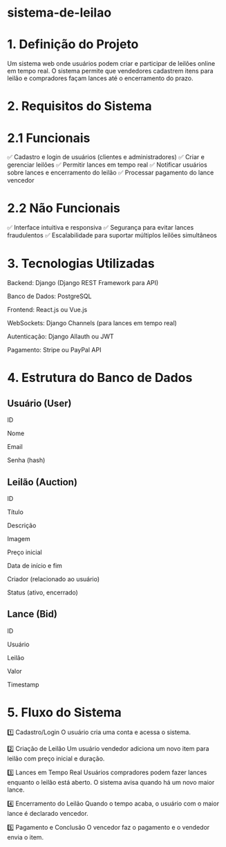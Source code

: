 # sistema-de-leilao


# 1. Definição do Projeto
Um sistema web onde usuários podem criar e participar de leilões online em tempo real. O sistema permite que vendedores cadastrem itens para leilão e compradores façam lances até o encerramento do prazo.

# 2. Requisitos do Sistema
# 2.1 Funcionais
✅ Cadastro e login de usuários (clientes e administradores)
✅ Criar e gerenciar leilões
✅ Permitir lances em tempo real
✅ Notificar usuários sobre lances e encerramento do leilão
✅ Processar pagamento do lance vencedor

# 2.2 Não Funcionais
✅ Interface intuitiva e responsiva
✅ Segurança para evitar lances fraudulentos
✅ Escalabilidade para suportar múltiplos leilões simultâneos

# 3. Tecnologias Utilizadas
Backend: Django (Django REST Framework para API)

Banco de Dados: PostgreSQL

Frontend: React.js ou Vue.js

WebSockets: Django Channels (para lances em tempo real)

Autenticação: Django Allauth ou JWT

Pagamento: Stripe ou PayPal API

# 4. Estrutura do Banco de Dados
## Usuário (User)
ID

Nome

Email

Senha (hash)

## Leilão (Auction)
ID

Título

Descrição

Imagem

Preço inicial

Data de início e fim

Criador (relacionado ao usuário)

Status (ativo, encerrado)

## Lance (Bid)
ID

Usuário

Leilão

Valor

Timestamp

# 5. Fluxo do Sistema
1️⃣ Cadastro/Login
O usuário cria uma conta e acessa o sistema.

2️⃣ Criação de Leilão
Um usuário vendedor adiciona um novo item para leilão com preço inicial e duração.

3️⃣ Lances em Tempo Real
Usuários compradores podem fazer lances enquanto o leilão está aberto. O sistema avisa quando há um novo maior lance.

4️⃣ Encerramento do Leilão
Quando o tempo acaba, o usuário com o maior lance é declarado vencedor.

5️⃣ Pagamento e Conclusão
O vencedor faz o pagamento e o vendedor envia o item.